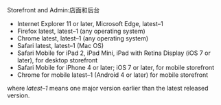 <div markdown="1">

Storefront and Admin:店面和后台

*	Internet Explorer 11 or later, Microsoft Edge, latest&ndash;1
*	Firefox latest, latest&ndash;1 (any operating system)
*	Chrome latest, latest&ndash;1 (any operating system)
*	Safari latest, latest&ndash;1 (Mac OS)
*	Safari Mobile for iPad 2, iPad Mini, iPad with Retina Display (iOS 7 or later), for desktop storefront
*	Safari Mobile for iPhone 4 or later; iOS 7 or later, for mobile storefront
*	Chrome for mobile latest&ndash;1 (Android 4 or later) for mobile storefront

where _latest&ndash;1_ means one major version earlier than the latest released version.